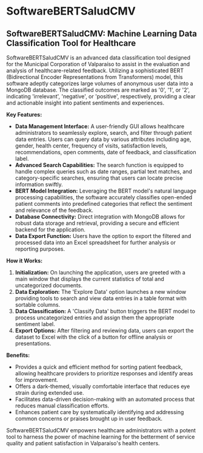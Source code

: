 # SoftwareBERTSaludCMV

## SoftwareBERTSaludCMV: Machine Learning Data Classification Tool for Healthcare

SoftwareBERTSaludCMV is an advanced data classification tool designed for the Municipal Corporation of Valparaíso to assist in the evaluation and analysis of healthcare-related feedback. Utilizing a sophisticated BERT (Bidirectional Encoder Representations from Transformers) model, this software adeptly categorizes large volumes of anonymous user data into a MongoDB database. The classified outcomes are marked as '0', '1', or '2', indicating 'irrelevant', 'negative', or 'positive', respectively, providing a clear and actionable insight into patient sentiments and experiences.

**Key Features:**

- **Data Management Interface:** A user-friendly GUI allows healthcare administrators to seamlessly explore, search, and filter through patient data entries. Users can query data by various attributes including age, gender, health center, frequency of visits, satisfaction levels, recommendations, open comments, date of feedback, and classification label.
- **Advanced Search Capabilities:** The search function is equipped to handle complex queries such as date ranges, partial text matches, and category-specific searches, ensuring that users can locate precise information swiftly.
- **BERT Model Integration:** Leveraging the BERT model's natural language processing capabilities, the software accurately classifies open-ended patient comments into predefined categories that reflect the sentiment and relevance of the feedback.
- **Database Connectivity:** Direct integration with MongoDB allows for robust data storage and retrieval, providing a secure and efficient backend for the application.
- **Data Export Function:** Users have the option to export the filtered and processed data into an Excel spreadsheet for further analysis or reporting purposes.

**How it Works:**

1. **Initialization:** On launching the application, users are greeted with a main window that displays the current statistics of total and uncategorized documents.
2. **Data Exploration:** The 'Explore Data' option launches a new window providing tools to search and view data entries in a table format with sortable columns.
3. **Data Classification:** A 'Classify Data' button triggers the BERT model to process uncategorized entries and assign them the appropriate sentiment label.
4. **Export Options:** After filtering and reviewing data, users can export the dataset to Excel with the click of a button for offline analysis or presentations.

**Benefits:**

- Provides a quick and efficient method for sorting patient feedback, allowing healthcare providers to prioritize responses and identify areas for improvement.
- Offers a dark-themed, visually comfortable interface that reduces eye strain during extended use.
- Facilitates data-driven decision-making with an automated process that reduces manual classification efforts.
- Enhances patient care by systematically identifying and addressing common concerns or praises brought up in user feedback.

SoftwareBERTSaludCMV empowers healthcare administrators with a potent tool to harness the power of machine learning for the betterment of service quality and patient satisfaction in Valparaíso's health centers.
